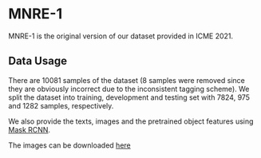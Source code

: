 # MNRE-1
MNRE-1 is the original version of our dataset provided in ICME 2021.

## Data Usage
There are 10081 samples of the dataset (8 samples were removed since they are obviously incorrect due to the inconsistent tagging scheme). We split the dataset into training, development and testing set with 7824, 975 and 1282 samples, respectively.

We also provide the texts, images and the pretrained object features using [Mask RCNN](https://github.com/matterport/Mask_RCNN).

The images can be downloaded [here](https://drive.google.com/file/d/1uq0Dr1RqZn-VVKe1UrG9b8xMeldYwkJs/view?usp=sharing)
